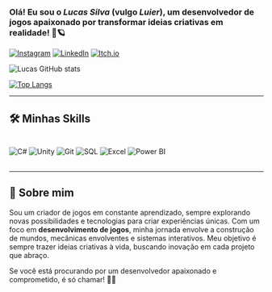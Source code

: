 ### Olá! Eu sou o *Lucas Silva* (vulgo *Luier*), um desenvolvedor de jogos apaixonado por transformar ideias criativas em realidade! 🚀🪐

[![Instagram](https://img.shields.io/badge/Instagram-E4405F?style=for-the-badge&logo=instagram&logoColor=white)](https://www.instagram.com/moonwyv3rn/)
[![LinkedIn](https://img.shields.io/badge/LinkedIn-0077B5?style=for-the-badge&logo=linkedin&logoColor=white)](https://www.linkedin.com/in/lucas-silva-48489a244/)
[![Itch.io](https://img.shields.io/badge/Itch.io-FA5C5C?style=for-the-badge&logo=itchdotio&logoColor=white)](https://lucasoliveiradasilva.itch.io)

![Lucas GitHub stats](https://github-readme-stats.vercel.app/api?username=Lucas&show_icons=true&theme=radical)

[![Top Langs](https://github-readme-stats.vercel.app/api/top-langs/?username=lucasoliveiradasilva&layout=compact&theme=radical)](https://github.com/lucasoliveiradasilva/github-readme-stats)

---

## 🛠️ **Minhas Skills**

<div style="display: inline_block"><br/>
  <img align="center" alt="C#" src="https://img.shields.io/badge/C%23-239120?style=for-the-badge&logo=c-sharp&logoColor=white"/>
  <img align="center" alt="Unity" src="https://img.shields.io/badge/Unity-100000?style=for-the-badge&logo=unity&logoColor=white"/>
  <img align="center" alt="Git" src="https://img.shields.io/badge/GIT-E44C30?style=for-the-badge&logo=git&logoColor=white"/>
  <img align="center" alt="SQL" src="https://img.shields.io/badge/SQL-003B57?style=for-the-badge&logo=microsoft-sql-server&logoColor=white"/>
  <img align="center" alt="Excel" src="https://img.shields.io/badge/Excel-217346?style=for-the-badge&logo=microsoft-excel&logoColor=white"/>
  <img align="center" alt="Power BI" src="https://img.shields.io/badge/Power%20BI-F2C811?style=for-the-badge&logo=microsoft-powerbi&logoColor=white"/>
</div><br/>

---

## 🌟 **Sobre mim**

Sou um criador de jogos em constante aprendizado, sempre explorando novas possibilidades e tecnologias para criar experiências únicas. Com um foco em **desenvolvimento de jogos**, minha jornada envolve a construção de mundos, mecânicas envolventes e sistemas interativos. Meu objetivo é sempre trazer ideias criativas à vida, buscando inovação em cada projeto que abraço. 

Se você está procurando por um desenvolvedor apaixonado e comprometido, é só chamar! 👾✨
